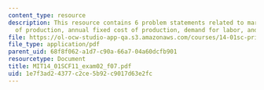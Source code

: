 ```yaml
---
content_type: resource
description: This resource contains 6 problem statements related to marginal cost
  of production, annual fixed cost of production, demand for labor, and market price.
file: https://ol-ocw-studio-app-qa.s3.amazonaws.com/courses/14-01sc-principles-of-microeconomics-fall-2011/1e7f3ad24377c2ce5b92c9017d63e2fc_MIT14_01SCF11_exam02_f07.pdf
file_type: application/pdf
parent_uid: 68f8f062-a1d7-c90a-66a7-04a60dcfb901
resourcetype: Document
title: MIT14_01SCF11_exam02_f07.pdf
uid: 1e7f3ad2-4377-c2ce-5b92-c9017d63e2fc
---
```

